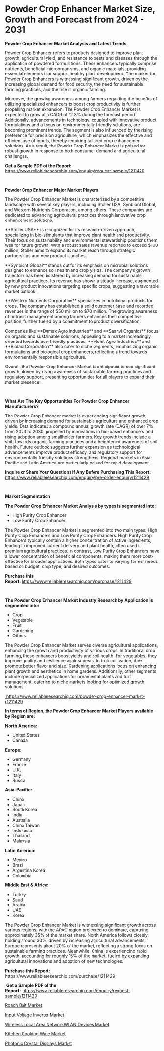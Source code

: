 <p><h1>Powder Crop Enhancer Market Size, Growth and Forecast from 2024 - 2031</h1></p><p><strong>Powder Crop Enhancer Market Analysis and Latest Trends</strong></p>
<p><p>Powder Crop Enhancer refers to products designed to improve plant growth, agricultural yield, and resistance to pests and diseases through the application of powdered formulations. These enhancers typically comprise nutrients, beneficial microorganisms, and organic materials, providing essential elements that support healthy plant development. The market for Powder Crop Enhancers is witnessing significant growth, driven by the increasing global demand for food security, the need for sustainable farming practices, and the rise in organic farming. </p><p>Moreover, the growing awareness among farmers regarding the benefits of utilizing specialized enhancers to boost crop productivity is further propelling market expansion. The Powder Crop Enhancer Market is expected to grow at a CAGR of 12.3% during the forecast period. Additionally, advancements in technology, coupled with innovative product formulations and a focus on environmentally friendly solutions, are becoming prominent trends. The segment is also influenced by the rising preference for precision agriculture, which emphasizes the effective and efficient use of inputs, thereby requiring tailored crop enhancement solutions. As a result, the Powder Crop Enhancer Market is poised for robust growth in response to both consumer demand and agricultural challenges.</p></p>
<p><strong>Get a Sample PDF of the Report:&nbsp;</strong> <a href="https://www.reliableresearchiq.com/enquiry/request-sample/1211429?utm_campaign=1141&utm_medium=2&utm_source=Github&utm_content=ia&utm_term=05102024&utm_id=powder-crop-enhancer">https://www.reliableresearchiq.com/enquiry/request-sample/1211429</a></p>
<p>&nbsp;</p>
<p><strong>Powder Crop Enhancer Major Market Players</strong></p>
<p><p>The Powder Crop Enhancer Market is characterized by a competitive landscape with several key players, including Stoller USA, Synbiont Global, and Western Nutrients Corporation, among others. These companies are dedicated to advancing agricultural practices through innovative crop enhancement solutions.</p><p>**Stoller USA** is recognized for its research-driven approach, specializing in bio-stimulants that improve plant health and productivity. Their focus on sustainability and environmental stewardship positions them well for future growth. With a robust sales revenue reported to exceed $100 million, Stoller aims to expand its market reach through strategic partnerships and new product launches.</p><p>**Synbiont Global** stands out for its emphasis on microbial solutions designed to enhance soil health and crop yields. The company’s growth trajectory has been bolstered by increasing demand for sustainable agricultural practices. Its revenue has shown a steady increase, augmented by new product innovations targeting specific crops, suggesting a favorable market outlook.</p><p>**Western Nutrients Corporation** specializes in nutritional products for crops. The company has established a solid customer base and recorded revenues in the range of $50 million to $70 million. The growing awareness of nutrient management among farmers enhances their competitive position, further fueled by a commitment to product diversification.</p><p>Companies like **Dumax Agro Industries** and **Saanvi Organics** focus on organic and sustainable solutions, appealing to a market increasingly oriented towards eco-friendly practices. **Mohit Agro Industries** and **Biolaxi Corporation** also cater to niche segments, emphasizing organic formulations and biological crop enhancers, reflecting a trend towards environmentally responsible agriculture.</p><p>Overall, the Powder Crop Enhancer Market is anticipated to see significant growth, driven by rising awareness of sustainable farming practices and regulatory support, presenting opportunities for all players to expand their market presence.</p></p>
<p>&nbsp;</p>
<p><strong>What Are The Key Opportunities For Powder Crop Enhancer Manufacturers?</strong></p>
<p><p>The Powder Crop Enhancer market is experiencing significant growth, driven by increasing demand for sustainable agriculture and enhanced crop yields. Data indicates a compound annual growth rate (CAGR) of over 7% from 2023 to 2030, propelled by innovations in bio-based enhancers and rising adoption among smallholder farmers. Key growth trends include a shift towards organic farming practices and a heightened awareness of soil health. Future outlook suggests further expansion as technological advancements improve product efficacy, and regulatory support for environmentally friendly solutions strengthens. Regional markets in Asia-Pacific and Latin America are particularly poised for rapid development.</p></p>
<p><strong>Inquire or Share Your Questions If Any Before Purchasing This Report:</strong> <a href="https://www.reliableresearchiq.com/enquiry/pre-order-enquiry/1211429?utm_campaign=1141&utm_medium=2&utm_source=Github&utm_content=ia&utm_term=05102024&utm_id=powder-crop-enhancer">https://www.reliableresearchiq.com/enquiry/pre-order-enquiry/1211429</a></p>
<p>&nbsp;</p>
<p><strong>Market Segmentation</strong></p>
<p><strong>The Powder Crop Enhancer Market Analysis by types is segmented into:</strong></p>
<p><ul><li>High Purity Crop Enhancer</li><li>Low Purity Crop Enhancer</li></ul></p>
<p><p>The Powder Crop Enhancer Market is segmented into two main types: High Purity Crop Enhancers and Low Purity Crop Enhancers. High Purity Crop Enhancers typically contain a higher concentration of active ingredients, leading to improved nutrient delivery and plant health, often used in premium agricultural practices. In contrast, Low Purity Crop Enhancers have a lower concentration of beneficial components, making them more cost-effective for broader applications. Both types cater to varying farmer needs based on budget, crop type, and desired outcomes.</p></p>
<p><strong>Purchase this Report:&nbsp;</strong><a href="https://www.reliableresearchiq.com/purchase/1211429?utm_campaign=1141&utm_medium=2&utm_source=Github&utm_content=ia&utm_term=05102024&utm_id=powder-crop-enhancer">https://www.reliableresearchiq.com/purchase/1211429</a></p>
<p>&nbsp;</p>
<p><strong>The Powder Crop Enhancer Market Industry Research by Application is segmented into:</strong></p>
<p><ul><li>Crop</li><li>Vegetable</li><li>Fruit</li><li>Gardening</li><li>Others</li></ul></p>
<p><p>The Powder Crop Enhancer Market serves diverse agricultural applications, enhancing the growth and productivity of various crops. In traditional crop farming, these enhancers boost yields and soil health. For vegetables, they improve quality and resilience against pests. In fruit cultivation, they promote better flavor and size. Gardening applications focus on enhancing plant growth and aesthetics in home gardens. Additionally, other segments include specialized applications for ornamental plants and turf management, catering to niche markets looking for optimized growth solutions.</p></p>
<p><a href="https://www.reliableresearchiq.com/powder-crop-enhancer-market-r1211429?utm_campaign=1141&utm_medium=2&utm_source=Github&utm_content=ia&utm_term=05102024&utm_id=powder-crop-enhancer">&nbsp;https://www.reliableresearchiq.com/powder-crop-enhancer-market-r1211429</a></p>
<p><strong>In terms of Region, the Powder Crop Enhancer Market Players available by Region are:</strong></p>
<p>
    <p> <strong> North America: </strong>
        <ul>
            <li>United States</li>
            <li>Canada</li>
        </ul>
        </p> 
    <p> <strong> Europe: </strong>
        <ul>
            <li>Germany</li>
            <li>France</li>
            <li>U.K.</li>
            <li>Italy</li>
            <li>Russia</li>
        </ul>
        </p> 
    <p> <strong> Asia-Pacific: </strong>
        <ul>
            <li>China</li>
            <li>Japan</li>
            <li>South Korea</li>
            <li>India</li>
            <li>Australia</li>
            <li>China Taiwan</li>
            <li>Indonesia</li>
            <li>Thailand</li>
            <li>Malaysia</li>
        </ul>
        </p> 
    <p> <strong> Latin America: </strong>
        <ul>
            <li>Mexico</li>
            <li>Brazil</li>
            <li>Argentina Korea</li>
            <li>Colombia</li>
        </ul>
        </p> 
    <p> <strong> Middle East & Africa: </strong>
        <ul>
            <li>Turkey</li>
            <li>Saudi</li>
            <li>Arabia</li>
            <li>UAE</li>
            <li>Korea</li>
        </ul>
    </p>
    </p>
<p><p>The Powder Crop Enhancer Market is witnessing significant growth across various regions, with the APAC region projected to dominate, capturing approximately 35% of the market share. North America follows closely, holding around 30%, driven by increasing agricultural advancements. Europe represents about 20% of the market, reflecting a strong focus on sustainable farming practices. Meanwhile, China is experiencing rapid growth, accounting for roughly 15% of the market, fueled by expanding agricultural innovations and adoption of new technologies.</p></p>
<p><strong>Purchase this Report: </strong><a href="https://www.reliableresearchiq.com/purchase/1211429?utm_campaign=1141&utm_medium=2&utm_source=Github&utm_content=ia&utm_term=05102024&utm_id=powder-crop-enhancer">https://www.reliableresearchiq.com/purchase/1211429</a></p>
<p>&nbsp;<strong>Get a Sample PDF of the Report:&nbsp;&nbsp;</strong><a href="https://www.reliableresearchiq.com/enquiry/request-sample/1211429?utm_campaign=1141&utm_medium=2&utm_source=Github&utm_content=ia&utm_term=05102024&utm_id=powder-crop-enhancer">https://www.reliableresearchiq.com/enquiry/request-sample/1211429</a></p>
<p><strong></strong></p>
<p><p><a href="https://www.linkedin.com/pulse/roach-bait-market-drivers-challenges-forecast-2024-2031-kezre?utm_campaign=1141&utm_medium=2&utm_source=Github&utm_content=ia&utm_term=05102024&utm_id=powder-crop-enhancer">Roach Bait Market</a></p><p><a href="https://github.com/AlesiaDushku574/Market-Research-Report-List-1/blob/main/input-voltage-inverter-market.md?utm_campaign=1141&utm_medium=2&utm_source=Github&utm_content=ia&utm_term=05102024&utm_id=powder-crop-enhancer">Input Voltage Inverter Market</a></p><p><a href="https://issuu.com/reportprime-2/docs/wireless-local-area-networkwlan-dev_ddce38db45f4b9?utm_campaign=1141&utm_medium=2&utm_source=Github&utm_content=ia&utm_term=05102024&utm_id=powder-crop-enhancer">Wireless Local Area NetworkWLAN Devices Market</a></p><p><a href="https://www.linkedin.com/pulse/future-innovation-global-kitchen-cooking-ware-market-growth-rwiye?utm_campaign=1141&utm_medium=2&utm_source=Github&utm_content=ia&utm_term=05102024&utm_id=powder-crop-enhancer">Kitchen Cooking Ware Market</a></p><p><a href="https://issuu.com/reportprime-2/docs/photonic-crystal-displays-market-si_3dfae9ec38cbf9?utm_campaign=1141&utm_medium=2&utm_source=Github&utm_content=ia&utm_term=05102024&utm_id=powder-crop-enhancer">Photonic Crystal Displays Market</a></p></p>